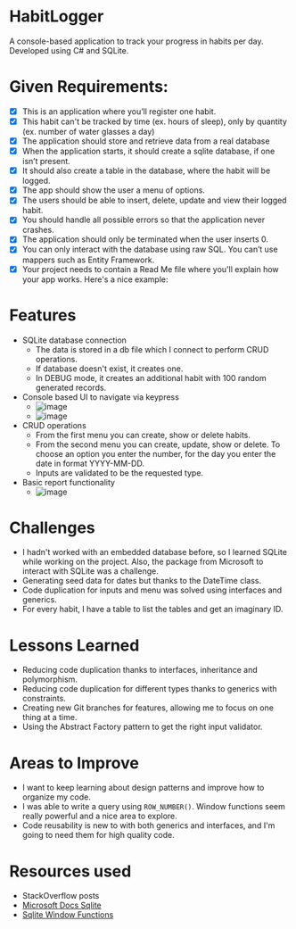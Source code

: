 # HabitLogger
A console-based application to track your progress in habits per day. Developed using C# and SQLite.
# Given Requirements:
- [x] This is an application where you’ll register one habit.
- [x] This habit can't be tracked by time (ex. hours of sleep), only by quantity (ex. number of water glasses a day)
- [x] The application should store and retrieve data from a real database
- [x] When the application starts, it should create a sqlite database, if one isn’t present.
- [x] It should also create a table in the database, where the habit will be logged.
- [x] The app should show the user a menu of options.
- [x] The users should be able to insert, delete, update and view their logged habit.
- [x] You should handle all possible errors so that the application never crashes.
- [x] The application should only be terminated when the user inserts 0.
- [x] You can only interact with the database using raw SQL. You can’t use mappers such as Entity Framework.
- [x] Your project needs to contain a Read Me file where you'll explain how your app works. Here's a nice example:
# Features
- SQLite database connection
  - The data is stored in a db file which I connect to perform CRUD operations.
  - If database doesn't exist, it creates one.
  - In DEBUG mode, it creates an additional habit with 100 random generated records.
- Console based UI to navigate via keypress
   - ![image](https://github.com/user-attachments/assets/66f57057-f657-4f26-bac7-17382c6b9f7e)
   - ![image](https://github.com/user-attachments/assets/5b91c9b2-b386-4132-83ab-a6158b73f1b2)
- CRUD operations
  - From the first menu you can create, show or delete habits.
  - From the second menu you can create, update, show or delete. To choose an option you enter the number, for the day you enter the date in format YYYY-MM-DD.
  - Inputs are validated to be the requested type.
- Basic report functionality
   - ![image](https://github.com/user-attachments/assets/beb5f72b-3c3c-44b3-ad07-5d04e1c7e785)
# Challenges
 - I hadn't worked with an embedded database before, so I learned SQLite while working on the project. Also, the package from Microsoft to interact with SQLite was a challenge.
 - Generating seed data for dates but thanks to the DateTime class.
 - Code duplication for inputs and menu was solved using interfaces and generics.
 - For every habit, I have a table to list the tables and get an imaginary ID.
# Lessons Learned
- Reducing code duplication thanks to interfaces, inheritance and polymorphism.
- Reducing code duplication for different types thanks to generics with constraints.
- Creating new Git branches for features, allowing me to focus on one thing at a time.
- Using the Abstract Factory pattern to get the right input validator.
# Areas to Improve
- I want to keep learning about design patterns and improve how to organize my code.
- I was able to write a query using `ROW_NUMBER()`. Window functions seem really powerful and a nice area to explore.
- Code reusability is new to with both generics and interfaces, and I'm going to need them for high quality code.
 #  Resources used
 - StackOverflow posts
 - [Microsoft Docs Sqlite](https://learn.microsoft.com/en-us/dotnet/standard/data/sqlite/?tabs=net-cli)
 - [Sqlite Window Functions](https://sqlite.org/windowfunctions.html)
